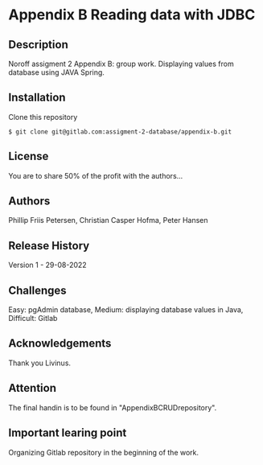 # Appendix B Reading data with JDBC

## Description

Noroff assigment 2 Appendix B: group work. 
Displaying values from database using JAVA Spring.

## Installation 

Clone this repository

```
$ git clone git@gitlab.com:assigment-2-database/appendix-b.git
```

## License

You are to share 50% of the profit with the authors...

## Authors

Phillip Friis Petersen,
Christian Casper Hofma,
Peter Hansen

## Release History

Version 1 - 29-08-2022

## Challenges
Easy: pgAdmin database,
Medium: displaying database values in Java,
Difficult: Gitlab

## Acknowledgements

Thank you Livinus.

## Attention

The final handin is to be found in "AppendixBCRUDrepository".

## Important learing point

Organizing Gitlab repository in the beginning of the work.
